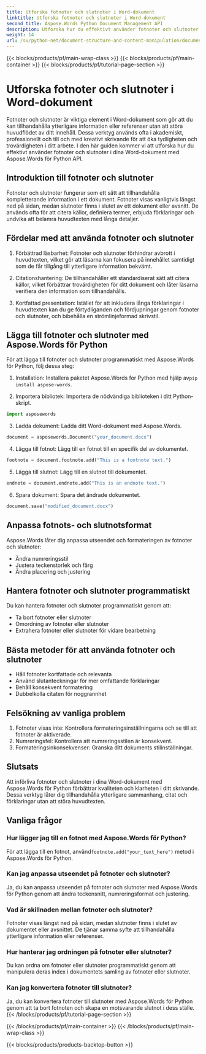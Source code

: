 ```yaml
---
title: Utforska fotnoter och slutnoter i Word-dokument
linktitle: Utforska fotnoter och slutnoter i Word-dokument
second_title: Aspose.Words Python Document Management API
description: Utforska hur du effektivt använder fotnoter och slutnoter i Word-dokument med Aspose.Words för Python. Lär dig att lägga till, anpassa och hantera dessa element programmatiskt.
weight: 14
url: /sv/python-net/document-structure-and-content-manipulation/document-footnotes-endnotes/
---
```


{{< blocks/products/pf/main-wrap-class >}}
{{< blocks/products/pf/main-container >}}
{{< blocks/products/pf/tutorial-page-section >}}

# Utforska fotnoter och slutnoter i Word-dokument


Fotnoter och slutnoter är viktiga element i Word-dokument som gör att du kan tillhandahålla ytterligare information eller referenser utan att störa huvudflödet av ditt innehåll. Dessa verktyg används ofta i akademiskt, professionellt och till och med kreativt skrivande för att öka tydligheten och trovärdigheten i ditt arbete. I den här guiden kommer vi att utforska hur du effektivt använder fotnoter och slutnoter i dina Word-dokument med Aspose.Words för Python API.

## Introduktion till fotnoter och slutnoter

Fotnoter och slutnoter fungerar som ett sätt att tillhandahålla kompletterande information i ett dokument. Fotnoter visas vanligtvis längst ned på sidan, medan slutnoter finns i slutet av ett dokument eller avsnitt. De används ofta för att citera källor, definiera termer, erbjuda förklaringar och undvika att belamra huvudtexten med långa detaljer.

## Fördelar med att använda fotnoter och slutnoter

1. Förbättrad läsbarhet: Fotnoter och slutnoter förhindrar avbrott i huvudtexten, vilket gör att läsarna kan fokusera på innehållet samtidigt som de får tillgång till ytterligare information bekvämt.

2. Citationshantering: De tillhandahåller ett standardiserat sätt att citera källor, vilket förbättrar trovärdigheten för ditt dokument och låter läsarna verifiera den information som tillhandahålls.

3. Kortfattad presentation: Istället för att inkludera långa förklaringar i huvudtexten kan du ge förtydliganden och fördjupningar genom fotnoter och slutnoter, och bibehålla en strömlinjeformad skrivstil.

## Lägga till fotnoter och slutnoter med Aspose.Words för Python

För att lägga till fotnoter och slutnoter programmatiskt med Aspose.Words för Python, följ dessa steg:

1.  Installation: Installera paketet Aspose.Words for Python med hjälp av`pip install aspose-words`.

2. Importera bibliotek: Importera de nödvändiga biblioteken i ditt Python-skript.
```python
import asposewords
```

3. Ladda dokument: Ladda ditt Word-dokument med Aspose.Words.
```python
document = asposewords.Document("your_document.docx")
```

4. Lägga till fotnot: Lägg till en fotnot till en specifik del av dokumentet.
```python
footnote = document.footnote.add("This is a footnote text.")
```

5. Lägga till slutnot: Lägg till en slutnot till dokumentet.
```python
endnote = document.endnote.add("This is an endnote text.")
```

6. Spara dokument: Spara det ändrade dokumentet.
```python
document.save("modified_document.docx")
```

## Anpassa fotnots- och slutnotsformat

Aspose.Words låter dig anpassa utseendet och formateringen av fotnoter och slutnoter:

- Ändra numreringsstil
- Justera teckenstorlek och färg
- Ändra placering och justering

## Hantera fotnoter och slutnoter programmatiskt

Du kan hantera fotnoter och slutnoter programmatiskt genom att:

- Ta bort fotnoter eller slutnoter
- Omordning av fotnoter eller slutnoter
- Extrahera fotnoter eller slutnoter för vidare bearbetning

## Bästa metoder för att använda fotnoter och slutnoter

- Håll fotnoter kortfattade och relevanta
- Använd slutanteckningar för mer omfattande förklaringar
- Behåll konsekvent formatering
- Dubbelkolla citaten för noggrannhet

## Felsökning av vanliga problem

1. Fotnoter visas inte: Kontrollera formateringsinställningarna och se till att fotnoter är aktiverade.
2. Numreringsfel: Kontrollera att numreringsstilen är konsekvent.
3. Formateringsinkonsekvenser: Granska ditt dokuments stilinställningar.

## Slutsats

Att införliva fotnoter och slutnoter i dina Word-dokument med Aspose.Words för Python förbättrar kvaliteten och klarheten i ditt skrivande. Dessa verktyg låter dig tillhandahålla ytterligare sammanhang, citat och förklaringar utan att störa huvudtexten.

## Vanliga frågor

### Hur lägger jag till en fotnot med Aspose.Words för Python?

 För att lägga till en fotnot, använd`footnote.add("your_text_here")` metod i Aspose.Words för Python.

### Kan jag anpassa utseendet på fotnoter och slutnoter?

Ja, du kan anpassa utseendet på fotnoter och slutnoter med Aspose.Words för Python genom att ändra teckensnitt, numreringsformat och justering.

### Vad är skillnaden mellan fotnoter och slutnoter?

Fotnoter visas längst ned på sidan, medan slutnoter finns i slutet av dokumentet eller avsnittet. De tjänar samma syfte att tillhandahålla ytterligare information eller referenser.

### Hur hanterar jag ordningen på fotnoter eller slutnoter?

Du kan ordna om fotnoter eller slutnoter programmatiskt genom att manipulera deras index i dokumentets samling av fotnoter eller slutnoter.

### Kan jag konvertera fotnoter till slutnoter?

Ja, du kan konvertera fotnoter till slutnoter med Aspose.Words för Python genom att ta bort fotnoten och skapa en motsvarande slutnot i dess ställe.
{{< /blocks/products/pf/tutorial-page-section >}}

{{< /blocks/products/pf/main-container >}}
{{< /blocks/products/pf/main-wrap-class >}}

{{< blocks/products/products-backtop-button >}}
